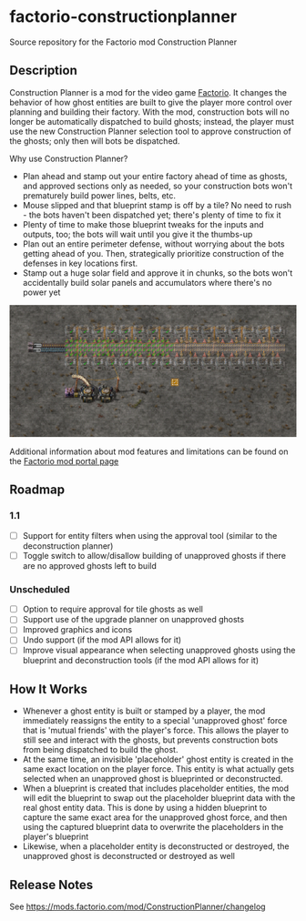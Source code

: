 # factorio-constructionplanner
Source repository for the Factorio mod Construction Planner

## Description

Construction Planner is a mod for the video game [Factorio](https://factorio.com/).  It changes the behavior of how ghost entities are built to give the player more control over planning and building their factory.  With the mod, construction bots will no longer be automatically dispatched to build ghosts; instead, the player must use the new Construction Planner selection tool to approve construction of the ghosts; only then will bots be dispatched.

Why use Construction Planner?

- Plan ahead and stamp out your entire factory ahead of time as ghosts, and approved sections only as needed, so your construction bots won't prematurely build power lines, belts, etc.
- Mouse slipped and that blueprint stamp is off by a tile?  No need to rush - the bots haven't been dispatched yet; there's plenty of time to fix it
- Plenty of time to make those blueprint tweaks for the inputs and outputs, too; the bots will wait until you give it the thumbs-up
- Plan out an entire perimeter defense, without worrying about the bots getting ahead of you.  Then, strategically prioritize construction of the defenses in key locations first.
- Stamp out a huge solar field and approve it in chunks, so the bots won't accidentally build solar panels and accumulators where there's no power yet

![Approval Screenshot](/screenshots/03%20-%20approval.png)

Additional information about mod features and limitations can be found on the [Factorio mod portal page](https://mods.factorio.com/mod/ConstructionPlanner)

## Roadmap

### 1.1
- [ ] Support for entity filters when using the approval tool (similar to the deconstruction planner)
- [ ] Toggle switch to allow/disallow building of unapproved ghosts if there are no approved ghosts left to build

### Unscheduled
- [ ] Option to require approval for tile ghosts as well
- [ ] Support use of the upgrade planner on unapproved ghosts
- [ ] Improved graphics and icons
- [ ] Undo support (if the mod API allows for it)
- [ ] Improve visual appearance when selecting unapproved ghosts using the blueprint and deconstruction tools (if the mod API allows for it)

## How It Works
- Whenever a ghost entity is built or stamped by a player, the mod immediately reassigns the entity to a special 'unapproved ghost' force that is 'mutual friends' with the player's force.  This allows the player to still see and interact with the ghosts, but prevents construction bots from being dispatched to build the ghost.
- At the same time, an invisible 'placeholder' ghost entity is created in the same exact location on the player force.  This entity is what actually gets selected when an unapproved ghost is blueprinted or deconstructed.
- When a blueprint is created that includes placeholder entities, the mod will edit the blueprint to swap out the placeholder blueprint data with the real ghost entity data.  This is done by using a hidden blueprint to capture the same exact area for the unapproved ghost force, and then using the captured blueprint data to overwrite the placeholders in the player's blueprint
- Likewise, when a placeholder entity is deconstructed or destroyed, the unapproved ghost is deconstructed or destroyed as well

## Release Notes

See https://mods.factorio.com/mod/ConstructionPlanner/changelog
